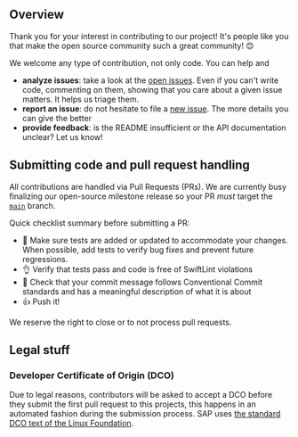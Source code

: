 <!--
SPDX-FileCopyrightText: 2021 2020 SAP SE or an SAP affiliate company and cloud-sdk-ios-fioriarkit contributors

SPDX-License-Identifier: Apache-2.0
-->

## Overview

Thank you for your interest in contributing to our project! It's people like you that make the open source community such a great community! 😊

We welcome any type of contribution, not only code. You can help and 
- **analyze issues**: take a look at the [open issues](https://github.com/SAP/cloud-sdk-ios-fioriarkit/issues?state=open). Even if you can't write code, commenting on them, showing that you care about a given issue matters. It helps us triage them.
- **report an issue**: do not hesitate to file a  [new issue](https://github.com/SAP/cloud-sdk-ios-fioriarkit/issues/new). The more details you can give the better
- **provide feedback**: is the README insufficient or the API documentation unclear? Let us know!

## Submitting code and pull request handling

All contributions are handled via Pull Requests (PRs). We are currently busy finalizing our open-source milestone release so your PR _must_ target the [`main`](https://github.com/SAP/cloud-sdk-ios-fioriarkit/tree/main) branch.

Quick checklist summary before submitting a PR:

* 🔎 Make sure tests are added or updated to accommodate your changes. When possible, add tests to verify bug fixes and prevent future regressions.
* 👌 Verify that tests pass and code is free of SwiftLint violations 
* 📖 Check that your commit message follows Conventional Commit standards and has a meaningful description of what it is about
* 👍 Push it!

We reserve the right to close or to not process pull requests.

## Legal stuff

### Developer Certificate of Origin (DCO)

Due to legal reasons, contributors will be asked to accept a DCO before they submit the first pull request to this projects, this happens in an automated fashion during the submission process. SAP uses [the standard DCO text of the Linux Foundation](https://developercertificate.org/).
